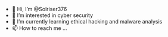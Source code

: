 - 👋 Hi, I’m @Solriser376
- 👀 I’m interested in cyber security
- 🌱 I’m currently learning ethical hacking and malware analysis
- 📫 How to reach me ...

<!---
Solriser376/Solriser376 is a ✨ special ✨ repository because its `README.md` (this file) appears on your GitHub profile.
You can click the Preview link to take a look at your changes.
--->
